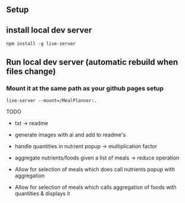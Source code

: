 
## Setup




## install local dev server

```
npm install -g live-server
```

## Run local dev server (automatic rebuild when files change)
### Mount it at the same path as your github pages setup
```
live-server --mount=/MealPlanner:.
```


TODO
- txt -> readme 
- generate images with ai and add to readme's

- handle quantities in nutrient popup -> multiplication factor

- aggregate nutrients/foods given a list of meals -> reduce operation
- Allow for selection of meals which does call nutrients popup with aggregation 
- Allow for selection of meals which calls aggregation of foods with quantities & displays it
